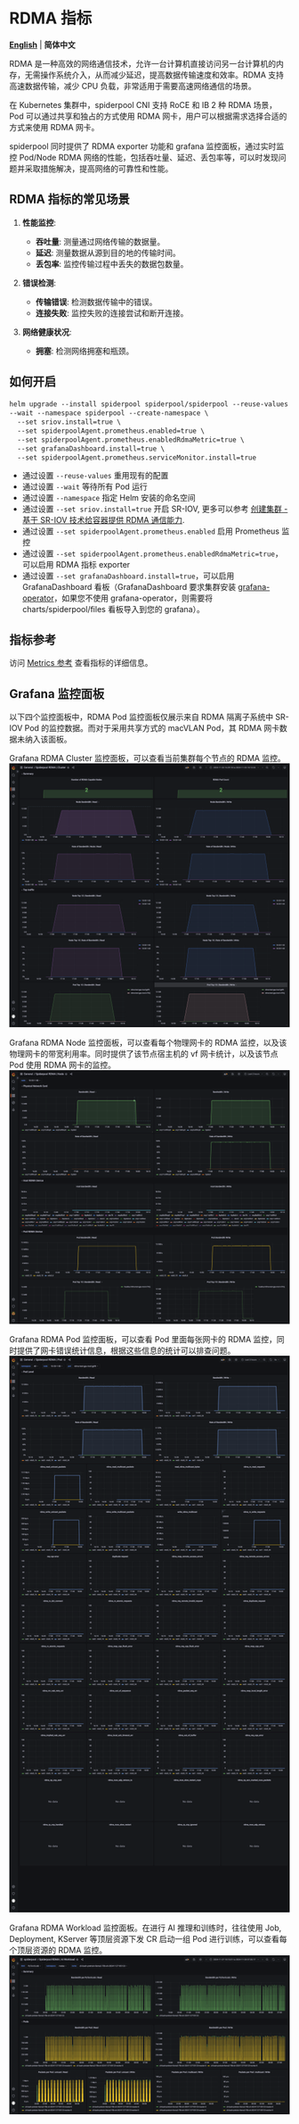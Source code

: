 # RDMA 指标

[**English**](./rdma-metrics.md) | **简体中文**

RDMA 是一种高效的网络通信技术，允许一台计算机直接访问另一台计算机的内存，无需操作系统介入，从而减少延迟，提高数据传输速度和效率。RDMA 支持高速数据传输，减少 CPU 负载，非常适用于需要高速网络通信的场景。

在 Kubernetes 集群中，spiderpool CNI 支持 RoCE 和 IB 2 种 RDMA 场景，Pod 可以通过共享和独占的方式使用 RDMA 网卡，用户可以根据需求选择合适的方式来使用 RDMA 网卡。

spiderpool 同时提供了 RDMA exporter 功能和 grafana 监控面板，通过实时监控 Pod/Node RDMA 网络的性能，包括吞吐量、延迟、丢包率等，可以时发现问题并采取措施解决，提高网络的可靠性和性能。

## RDMA 指标的常见场景

1. **性能监控**:
    - **吞吐量**: 测量通过网络传输的数据量。
    - **延迟**: 测量数据从源到目的地的传输时间。
    - **丢包率**: 监控传输过程中丢失的数据包数量。

2. **错误检测**:
    - **传输错误**: 检测数据传输中的错误。
    - **连接失败**: 监控失败的连接尝试和断开连接。

3. **网络健康状况**:
    - **拥塞**: 检测网络拥塞和瓶颈。

## 如何开启

```shell
helm upgrade --install spiderpool spiderpool/spiderpool --reuse-values --wait --namespace spiderpool --create-namespace \
  --set sriov.install=true \
  --set spiderpoolAgent.prometheus.enabled=true \
  --set spiderpoolAgent.prometheus.enabledRdmaMetric=true \
  --set grafanaDashboard.install=true \
  --set spiderpoolAgent.prometheus.serviceMonitor.install=true
```

- 通过设置 `--reuse-values` 重用现有的配置
- 通过设置 `--wait` 等待所有 Pod 运行
- 通过设置 `--namespace` 指定 Helm 安装的命名空间
- 通过设置 `--set sriov.install=true` 开启 SR-IOV, 更多可以参考 [创建集群 - 基于 SR-IOV 技术给容器提供 RDMA 通信能力](./install/ai/get-started-sriov-zh_CN.md).
- 通过设置 `--set spiderpoolAgent.prometheus.enabled` 启用 Prometheus 监控
- 通过设置 `--set spiderpoolAgent.prometheus.enabledRdmaMetric=true`，可以启用 RDMA 指标 exporter
- 通过设置 `--set grafanaDashboard.install=true`，可以启用 GrafanaDashboard 看板（GrafanaDashboard 要求集群安装 [grafana-operator](https://github.com/grafana/grafana-operator)，如果您不使用 grafana-operator，则需要将 charts/spiderpool/files 看板导入到您的 grafana）。

## 指标参考

访问 [Metrics 参考](../reference/metrics.md) 查看指标的详细信息。

## Grafana 监控面板

以下四个监控面板中，RDMA Pod 监控面板仅展示来自 RDMA 隔离子系统中 SR-IOV Pod 的监控数据。而对于采用共享方式的 macVLAN Pod，其 RDMA 网卡数据未纳入该面板。

Grafana RDMA Cluster 监控面板，可以查看当前集群每个节点的 RDMA 监控。
![RDMA Dashboard](../images/rdma/rdma-cluster.png)

Grafana RDMA Node 监控面板，可以查看每个物理网卡的 RDMA 监控，以及该物理网卡的带宽利用率。同时提供了该节点宿主机的 vf 网卡统计，以及该节点 Pod 使用 RDMA 网卡的监控。
![RDMA Dashboard](../images/rdma/rdma-node.png)

Grafana RDMA Pod 监控面板，可以查看 Pod 里面每张网卡的 RDMA 监控，同时提供了网卡错误统计信息，根据这些信息的统计可以排查问题。
![RDMA Dashboard](../images/rdma/rdma-pod.png)

Grafana RDMA Workload 监控面板。在进行 AI 推理和训练时，往往使用 Job, Deployment, KServer 等顶层资源下发 CR 启动一组 Pod 进行训练，可以查看每个顶层资源的 RDMA 监控。 
![RDMA Dashboard](../images/rdma/rdma-workload.png)
